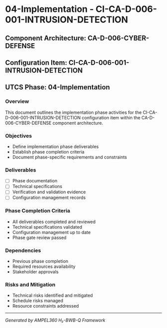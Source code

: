# 04-Implementation - CI-CA-D-006-001-INTRUSION-DETECTION

## Component Architecture: CA-D-006-CYBER-DEFENSE
## Configuration Item: CI-CA-D-006-001-INTRUSION-DETECTION
## UTCS Phase: 04-Implementation

### Overview
This document outlines the implementation phase activities for the CI-CA-D-006-001-INTRUSION-DETECTION configuration item within the CA-D-006-CYBER-DEFENSE component architecture.

### Objectives
- Define implementation phase deliverables
- Establish phase completion criteria
- Document phase-specific requirements and constraints

### Deliverables
- [ ] Phase documentation
- [ ] Technical specifications
- [ ] Verification and validation evidence
- [ ] Configuration management records

### Phase Completion Criteria
- All deliverables completed and reviewed
- Technical specifications validated
- Configuration management up to date
- Phase gate review passed

### Dependencies
- Previous phase completion
- Required resources availability
- Stakeholder approvals

### Risks and Mitigation
- Technical risks identified and mitigated
- Schedule risks managed
- Resource constraints addressed

---
*Generated by AMPEL360 H₂-BWB-Q Framework*
